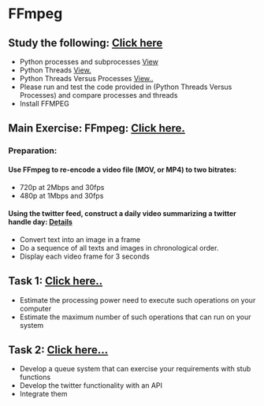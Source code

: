 # FFmpeg

## Study the following: [Click here]
- Python processes and subprocesses [View]
- Python Threads [View.]
- Python Threads Versus Processes [View..]
- Please run and test the code provided in (Python Threads Versus Processes) and compare processes and threads
- Install FFMPEG

## Main Exercise: FFmpeg: [Click here.]
### Preparation:
#### Use FFmpeg to re-encode a video file (MOV, or MP4) to two bitrates:
- 720p at 2Mbps and 30fps
- 480p at 1Mbps and 30fps
#### Using the twitter feed, construct a daily video summarizing a twitter handle day:   [Details]
- Convert text into an image in a frame
- Do a sequence of all texts and images in chronological order.
- Display each video frame for 3 seconds
  
## Task 1: [Click here..]
- Estimate the processing power need to execute such operations on your computer
- Estimate the maximum number of such operations that can run on your system

## Task 2: [Click here...]
- Develop a queue system that can exercise your requirements with stub functions
- Develop the twitter functionality with an API
- Integrate them

[Click here]: https://github.com/BUEC500C1/video-zhangyanyu0722/tree/master/ThreadsVSProcesses
[Click here.]: https://github.com/BUEC500C1/video-zhangyanyu0722/tree/master/FFmpeg
[Click here..]: https://github.com/BUEC500C1/video-zhangyanyu0722/tree/master/task1
[Click here...]: https://github.com/BUEC500C1/video-zhangyanyu0722/tree/master/task2
[View]: https://docs.python.org/3/library/subprocess.html
[View.]: https://docs.python.org/3/library/threading.html
[View..]: https://stackoverflow.com/questions/3044580/multiprocessing-vs-threading-python
[Details]: https://github.com/BUEC500C1/video-zhangyanyu0722/tree/master/FFmpeg/Twitter_feed
